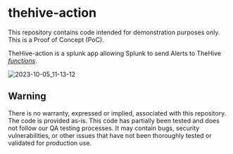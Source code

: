 # thehive-action

This repository contains code intended for demonstration purposes only. This is a Proof of Concept (PoC). 

TheHive-action is a splunk app allowing Splunk to send Alerts to TheHive [_functions_](https://docs.strangebee.com/thehive/user-guides/organisation/functions/?h=function).

![2023-10-05_11-13-12](https://github.com/jeromeleonard/thehive-action/assets/10532879/e429c1fa-1f9a-456f-8e79-456684ffa469)


## Warning
There is no warranty, expressed or implied, associated with this repository. The code is provided as-is. This code has partially been tested and does not follow our QA testing processes. It may contain bugs, security vulnerabilities, or other issues that have not been thoroughly tested or validated for production use. 
